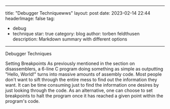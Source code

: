 
---
title: "Debugger Techniquewws"
layout: post
date: 2023-02-14 22:44
headerImage: false
tag:
- debug
- technique
star: true
category: blog
author: torben feldthusen
description: Markdown summary with different options
---




Debugger Techniques 

Setting Breakpoints As previously mentioned in the section on disassemblers, a 6-line C program doing something as simple as outputting "Hello, World!" turns into massive amounts of assembly code. Most people don't want to sift through the entire mess to find out the information they want. It can be time consuming just to find the information one desires by just looking through the code. As an alternative, one can choose to set breakpoints to halt the program once it has reached a given point within the program's code.
